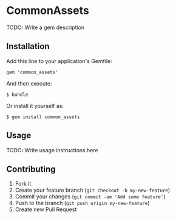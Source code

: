 # CommonAssets

TODO: Write a gem description

## Installation

Add this line to your application's Gemfile:

    gem 'common_assets'

And then execute:

    $ bundle

Or install it yourself as:

    $ gem install common_assets

## Usage

TODO: Write usage instructions here

## Contributing

1. Fork it
2. Create your feature branch (`git checkout -b my-new-feature`)
3. Commit your changes (`git commit -am 'Add some feature'`)
4. Push to the branch (`git push origin my-new-feature`)
5. Create new Pull Request
